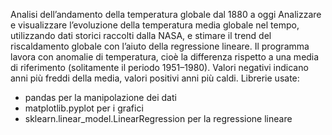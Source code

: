 Analisi dell’andamento della temperatura globale dal 1880 a oggi
Analizzare e visualizzare l’evoluzione della temperatura media globale nel tempo, utilizzando dati storici raccolti dalla NASA, e stimare il trend del riscaldamento globale con l’aiuto della regressione lineare.
Il programma lavora con anomalie di temperatura, cioè la differenza rispetto a una media di riferimento (solitamente il periodo 1951–1980).
Valori negativi indicano anni più freddi della media, valori positivi anni più caldi.
Librerie usate:
- pandas per la manipolazione dei dati
- matplotlib.pyplot per i grafici
- sklearn.linear_model.LinearRegression per la regressione lineare
